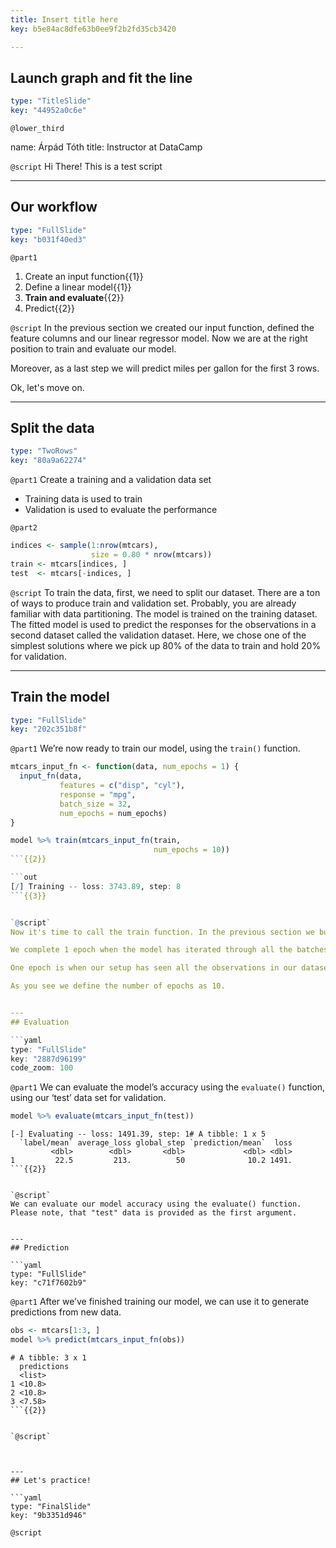 ```yaml
---
title: Insert title here
key: b5e84ac8dfe63b0ee9f2b2fd35cb3420

---
```

## Launch graph and fit the line

```yaml
type: "TitleSlide"
key: "44952a0c6e"
```

`@lower_third`

name: Árpád Tóth
title: Instructor at DataCamp


`@script`
Hi There! This is a test script


---
## Our workflow

```yaml
type: "FullSlide"
key: "b031f40ed3"
```

`@part1`
1. Create an input function{{1}}
2. Define a linear model{{1}}
3. **Train and evaluate**{{2}}
4. Predict{{2}}


`@script`
In the previous section we created our input function, defined the feature columns and our linear regressor model. Now we are at the right position to train and evaluate our model. 

Moreover, as a last step we will predict miles per gallon for the first 3 rows.

Ok, let's move on.


---
## Split the data

```yaml
type: "TwoRows"
key: "80a9a62274"
```

`@part1`
Create a training and a validation data set
- Training data is used to train
- Validation is used to evaluate the performance


`@part2`
```r
indices <- sample(1:nrow(mtcars), 
                  size = 0.80 * nrow(mtcars))
train <- mtcars[indices, ]
test  <- mtcars[-indices, ]
```


`@script`
To train the data, first, we need to split our dataset. There are a ton of ways to produce train and validation set. Probably, you are already familiar with data partitioning. The model is trained on the training dataset. The fitted model is used to predict the responses for the observations in a second dataset called the validation dataset. Here, we chose one of the simplest solutions where we pick up 80% of the data to train and hold 20% for validation.


---
## Train the model

```yaml
type: "FullSlide"
key: "202c351b8f"
```

`@part1`
We’re now ready to train our model, using the ```train()``` function.

```r
mtcars_input_fn <- function(data, num_epochs = 1) {
  input_fn(data, 
           features = c("disp", "cyl"), 
           response = "mpg",
           batch_size = 32,
           num_epochs = num_epochs)
}
```

```r
model %>% train(mtcars_input_fn(train, 
                                num_epochs = 10))
```{{2}}

```out
[/] Training -- loss: 3743.89, step: 8
```{{3}}


`@script`
Now it's time to call the train function. In the previous section we built an input function called mtcars_input_fn. Now it's time to use it! As you see at the bottom code segment, we specify our input function with 2 parameters. The first, is the data with is the training dataset. The second is the number of epochs. 

We complete 1 epoch when the model has iterated through all the batches once. In practice, we extend the epoch to more than 1.

One epoch is when our setup has seen all the observations in our dataset once. But one epoch is almost always never enough for the loss to converge. In practice, this number is manually tuned.

As you see we define the number of epochs as 10.


---
## Evaluation

```yaml
type: "FullSlide"
key: "2887d96199"
code_zoom: 100
```

`@part1`
We can evaluate the model’s accuracy using the ```evaluate()``` function, using our ‘test’ data set for validation.

```r
model %>% evaluate(mtcars_input_fn(test))
```

```out
[-] Evaluating -- loss: 1491.39, step: 1# A tibble: 1 x 5
  `label/mean` average_loss global_step `prediction/mean`  loss
         <dbl>        <dbl>       <dbl>             <dbl> <dbl>
1         22.5         213.          50              10.2 1491.
```{{2}}


`@script`
We can evaluate our model accuracy using the evaluate() function. Please note, that "test" data is provided as the first argument.


---
## Prediction

```yaml
type: "FullSlide"
key: "c71f7602b9"
```

`@part1`
After we’ve finished training our model, we can use it to generate predictions from new data.

```r
obs <- mtcars[1:3, ]
model %>% predict(mtcars_input_fn(obs))
```

```out
# A tibble: 3 x 1
  predictions
  <list>     
1 <10.8>     
2 <10.8>     
3 <7.58>   
```{{2}}


`@script`



---
## Let's practice!

```yaml
type: "FinalSlide"
key: "9b3351d946"
```

`@script`


